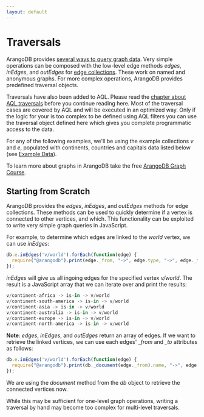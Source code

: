 ```yaml
---
layout: default
---
```

Traversals
==========

ArangoDB provides [several ways to query graph data](../README.md).
Very simple operations can be composed with the low-level edge methods *edges*, *inEdges*, and *outEdges* for
[edge collections](../Edges/README.md). These work on named and anonymous graphs. For more complex operations,
ArangoDB provides predefined traversal objects.

Traversals have also been added to AQL.
Please read the [chapter about AQL traversals](../../../AQL/Graphs/Traversals.html) before you continue reading here.
Most of the traversal cases are covered by AQL and will be executed in an optimized way.
Only if the logic for your is too complex to be defined using AQL filters you can use the traversal object defined
here which gives you complete programmatic access to the data.

For any of the following examples, we'll be using the example collections *v* and *e*,
populated with continents, countries and capitals data listed below (see [Example Data](ExampleData.md)).

To learn more about graphs in ArangoDB take the free
[ArangoDB Graph Course](https://www.arangodb.com/arangodb-graph-course).

Starting from Scratch
---------------------

ArangoDB provides the *edges*, *inEdges*, and *outEdges* methods for edge collections.
These methods can be used to quickly determine if a vertex is connected to other vertices,
and which.
This functionality can be exploited to write very simple graph queries in JavaScript.

For example, to determine which edges are linked to the *world* vertex, we can use *inEdges*:

```js
db.e.inEdges('v/world').forEach(function(edge) { 
  require("@arangodb").print(edge._from, "->", edge.type, "->", edge._to); 
});
```

*inEdges* will give us all ingoing edges for the specified vertex *v/world*. The result
is a JavaScript array that we can iterate over and print the results:

```js
v/continent-africa -> is-in -> v/world
v/continent-south-america -> is-in -> v/world
v/continent-asia -> is-in -> v/world
v/continent-australia -> is-in -> v/world
v/continent-europe -> is-in -> v/world
v/continent-north-america -> is-in -> v/world
```

**Note**: *edges*, *inEdges*, and *outEdges* return an array of edges. If we want to retrieve
the linked vertices, we can use each edges' *_from* and *_to* attributes as follows:

```js
db.e.inEdges('v/world').forEach(function(edge) { 
  require("@arangodb").print(db._document(edge._from).name, "->", edge.type, "->", db._document(edge._to).name); 
});
```

We are using the *document* method from the *db* object to retrieve the connected vertices now.

While this may be sufficient for one-level graph operations, writing a traversal by hand
may become too complex for multi-level traversals.


